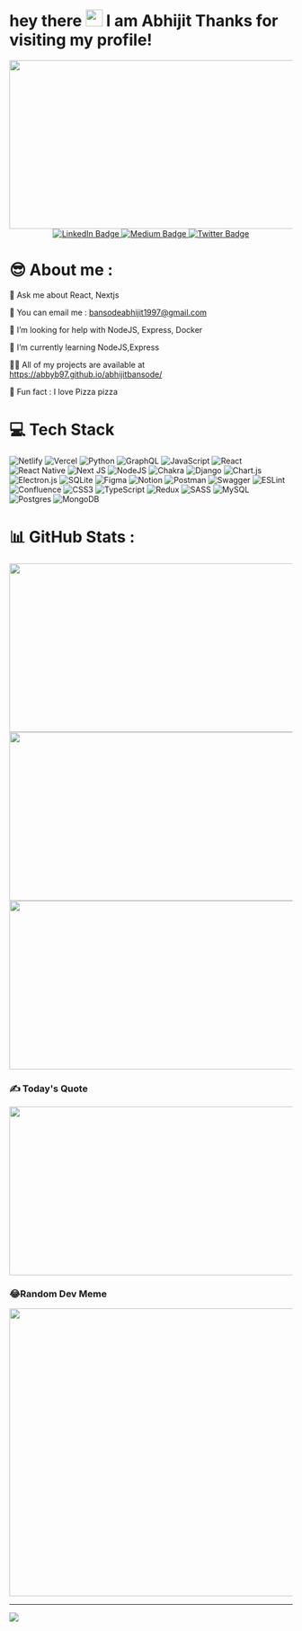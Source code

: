 <h1>
  hey there
  <img src="https://media.giphy.com/media/hvRJCLFzcasrR4ia7z/giphy.gif" width="30px"/>
  I am Abhijit Thanks for visiting my profile!
</h1>

</div>
<div id="header" align="center">
  <img src="https://komarev.com/ghpvc/?username=your-github-username&style=flat-square&color=blue" alt=""/>
  <img src="https://media.giphy.com/media/dWesBcTLavkZuG35MI/giphy.gif" width="600" height="300"/>
  <div id="badges">
  <a href="your-linkedin-URL">
    <img src="https://img.shields.io/badge/LinkedIn-%230077B5.svg?logo=linkedin&logoColor=white" alt="LinkedIn Badge"/>
  </a>
  <a href="your-youtube-URL">
    <img src="https://img.shields.io/badge/Medium-12100E?logo=medium&logoColor=white" alt="Medium Badge"/>
  </a>
  <a href="your-twitter-URL">
    <img src="https://img.shields.io/badge/Twitter-%231DA1F2.svg?logo=Twitter&logoColor=white" alt="Twitter Badge"/>
  </a>
</div>
  
</div>

# 😎 About me : 

💬  Ask me about React, Nextjs

📩 You can email me : bansodeabhijit1997@gmail.com

🤝 I’m looking for help with NodeJS, Express, Docker

🌱 I’m currently learning NodeJS,Express

👨‍💻 All of my projects are available at https://abbyb97.github.io/abhijitbansode/

🍕 Fun fact : I love Pizza pizza

# 💻 Tech Stack
![Netlify](https://img.shields.io/badge/netlify-%23000000.svg?style=for-the-badge&logo=netlify&logoColor=#00C7B7) ![Vercel](https://img.shields.io/badge/vercel-%23000000.svg?style=for-the-badge&logo=vercel&logoColor=white) ![Python](https://img.shields.io/badge/python-3670A0?style=for-the-badge&logo=python&logoColor=ffdd54) ![GraphQL](https://img.shields.io/badge/-GraphQL-E10098?style=for-the-badge&logo=graphql&logoColor=white) ![JavaScript](https://img.shields.io/badge/javascript-%23323330.svg?style=for-the-badge&logo=javascript&logoColor=%23F7DF1E) ![React](https://img.shields.io/badge/react-%2320232a.svg?style=for-the-badge&logo=react&logoColor=%2361DAFB) ![React Native](https://img.shields.io/badge/react_native-%2320232a.svg?style=for-the-badge&logo=react&logoColor=%2361DAFB) ![Next JS](https://img.shields.io/badge/Next-black?style=for-the-badge&logo=next.js&logoColor=white) ![NodeJS](https://img.shields.io/badge/node.js-6DA55F?style=for-the-badge&logo=node.js&logoColor=white) ![Chakra](https://img.shields.io/badge/chakra-%234ED1C5.svg?style=for-the-badge&logo=chakraui&logoColor=white) ![Django](https://img.shields.io/badge/django-%23092E20.svg?style=for-the-badge&logo=django&logoColor=white) ![Chart.js](https://img.shields.io/badge/chart.js-F5788D.svg?style=for-the-badge&logo=chart.js&logoColor=white) ![Electron.js](https://img.shields.io/badge/Electron-191970?style=for-the-badge&logo=Electron&logoColor=white) ![SQLite](https://img.shields.io/badge/sqlite-%2307405e.svg?style=for-the-badge&logo=sqlite&logoColor=white) 	![Figma](https://img.shields.io/badge/figma-%23F24E1E.svg?style=for-the-badge&logo=figma&logoColor=white) ![Notion](https://img.shields.io/badge/Notion-%23000000.svg?style=for-the-badge&logo=notion&logoColor=white) ![Postman](https://img.shields.io/badge/Postman-FF6C37?style=for-the-badge&logo=postman&logoColor=white) ![Swagger](https://img.shields.io/badge/-Swagger-%23Clojure?style=for-the-badge&logo=swagger&logoColor=white) ![ESLint](https://img.shields.io/badge/ESLint-4B3263?style=for-the-badge&logo=eslint&logoColor=white) ![Confluence](https://img.shields.io/badge/confluence-%23172BF4.svg?style=for-the-badge&logo=confluence&logoColor=white) ![CSS3](https://img.shields.io/badge/css3-%231572B6.svg?style=for-the-badge&logo=css3&logoColor=white) ![TypeScript](https://img.shields.io/badge/typescript-%23007ACC.svg?style=for-the-badge&logo=typescript&logoColor=white) ![Redux](https://img.shields.io/badge/redux-%23593d88.svg?style=for-the-badge&logo=redux&logoColor=white) ![SASS](https://img.shields.io/badge/SASS-hotpink.svg?style=for-the-badge&logo=SASS&logoColor=white) ![MySQL](https://img.shields.io/badge/mysql-%2300f.svg?style=for-the-badge&logo=mysql&logoColor=white) ![Postgres](https://img.shields.io/badge/postgres-%23316192.svg?style=for-the-badge&logo=postgresql&logoColor=white) ![MongoDB](https://img.shields.io/badge/MongoDB-%234ea94b.svg?style=for-the-badge&logo=mongodb&logoColor=white)

# 📊 GitHub Stats :

<div id="header" align="center">
  <img src="https://github-readme-stats.vercel.app/api?username=AbbyB97&theme=monokai&hide_border=true&include_all_commits=true&count_private=true" width="600" height="300"/>
    <img src="https://github-readme-streak-stats.herokuapp.com/?user=AbbyB97&theme=monokai&hide_border=true" width="600" height="300"/>
    <img src="https://github-readme-stats.vercel.app/api/top-langs/?username=AbbyB97&theme=monokai&hide_border=true&include_all_commits=true&count_private=true&layout=compact" width="600" height="300"/>
</div>
  
### ✍️ Today's Quote

<div id="header" align="center">
  <img src="https://quotes-github-readme.vercel.app/api?type=horizontal&theme=radical" width="600" height="300"/>
</div>

### 😂Random Dev Meme
<div id="header" align="center">
  <img src="https://random-memer.herokuapp.com/" width="512px"/>
</div>


---
[![](https://visitcount.itsvg.in/api?id=AbbyB97&icon=0&color=0)](https://visitcount.itsvg.in)
